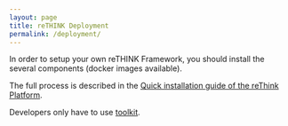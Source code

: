 ```yaml
---
layout: page
title: reTHINK Deployment
permalink: /deployment/
---
```


In order to setup your own reTHINK Framework, you should install the several components (docker images available).

The full process is described in the [Quick installation guide of the reThink Platform](specs/deployment).

Developers only have to use [toolkit](https://github.com/reTHINK-project/dev-hyperty-toolkit).

